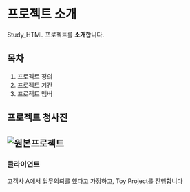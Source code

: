 # 프로젝트 소개 
Study_HTML 프로젝트를 **소개**합니다. 

## 목차 
1. 프로젝트 정의 
2. 프로젝트 기간 
3. 프로젝트 멤버

## 프로젝트 청사진 
![원본프로젝트](https://picsum.photos/300/300)
---
### 클라이언트 
고객사 A에서 업무의뢰를 했다고 가정하고, Toy Project를 진행합니다 